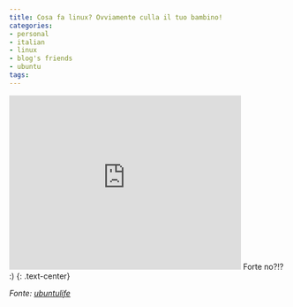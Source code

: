 ```yaml
---
title: Cosa fa linux? Ovviamente culla il tuo bambino!
categories:
- personal
- italian
- linux
- blog's friends
- ubuntu
tags:
---
```


<iframe width="420" height="315" src="https://www.youtube.com/embed/bYcF_xX2DE8" frameborder="0" allowfullscreen></iframe>
Forte no?!? :)
{: .text-center}

_Fonte: [ubuntulife](http://ubuntulife.wordpress.com/2009/08/27/algo-que-hace-linux-y-windows-no-tanto/)_

